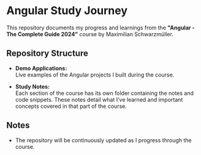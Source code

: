 # Angular Study Journey

This repository documents my progress and learnings from the **"Angular - The Complete Guide 2024"** course by Maximilian Schwarzmüller. 

## Repository Structure

- **Demo Applications:**  
  Live examples of the Angular projects I built during the course.
  
- **Study Notes:**  
  Each section of the course has its own folder containing the notes and code snippets. These notes detail what I've learned and important concepts covered in that part of the course.

## Notes

- The repository will be continuously updated as I progress through the course.

